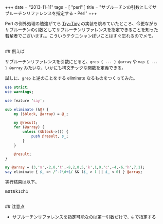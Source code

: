 +++
date = "2013-11-11"
tags = [ "perl" ]
title = "サブルーチンの引数としてサブルーチンリファレンスを指定する - Perl"
+++

Perl の例外処理の勉強がてら [Try::Tiny](http://search.cpan.org/~doy/Try-Tiny-0.18/lib/Try/Tiny.pm) の実装を眺めていたところ、今更ながらサブルーチンの引数としてサブルーチンリファレンスを指定できることを知った若輩者でございます。。こういうテクニシャンぽいことはすぐ忘れるのでメモ。

<!--more-->

<br />
## 例えば

サブルーチンリファレンスを引数にとると、`grep { ... } @array` や `map { ... } @array` みたいな、いかにも構文チックな関数を定義できる。

試しに、`grep` と逆のことをする eliminate なるものをつくってみた。

``` perl
use strict;
use warnings;

use feature 'say';

sub eliminate (&@) {
    my ($block, @array) = @_;

    my @result;
    for (@array) {
        unless ($block->()) {
            push @result, $_;
        }
    }

    @result;
}

my @array = (3,'m',-2,0,'t',-8,2,0,5,'k',1,9,'c',-4,-6,'h',7,1);
say eliminate { $_ =~ /^-?\d+$/ && ($_ > 1 || $_ < 0) } @array;
```

実行結果は以下。

<pre>
m0t0k1ch1
</pre>

<br />
## 注意点

* サブルーチンリファレンスを指定可能なのは第一引数だけで、`&` で指定する
